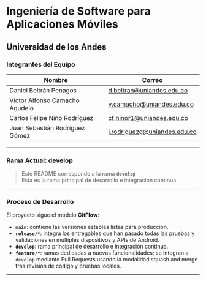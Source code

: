 # Ingeniería de Software para Aplicaciones Móviles
## Universidad de los Andes

### Integrantes del Equipo

| Nombre | Correo |
| ------ | ------ |
| Daniel Beltrán Penagos | d.beltran@uniandes.edu.co |
| Víctor Alfonso Camacho Agudelo | v.camacho@uniandes.edu.co |
| Carlos Felipe Niño Rodríguez | cf.ninor1@uniandes.edu.co |
| Juan Sebastián Rodríguez Gómez | j.rodriguezg@uniandes.edu.co |x

---

###  Rama Actual: develop

> Este README corresponde a la rama **`develop`**  
> Esta es la rama principal de desarrollo e integración continua

---

### Proceso de Desarrollo

El proyecto sigue el modelo **GitFlow**:

- **`main`**: contiene las versiones estables listas para producción.  
- **`release/*`**: integra los entregables que han pasado todas las pruebas y validaciones en múltiples dispositivos y APIs de Android.  
- **`develop`**: rama principal de desarrollo e integración continua.  
- **`feature/*`**: ramas dedicadas a nuevas funcionalidades; se integran a `develop` mediante Pull Requests usando la modalidad squash and merge tras revisión de código y pruebas locales.

---
